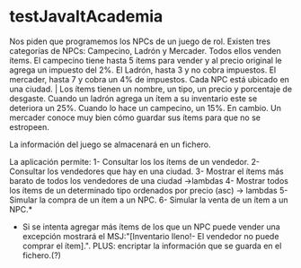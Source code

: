 # testJavaItAcademia

Nos piden que programemos los NPCs de un juego de rol. 
Existen tres categorías de NPCs: 
    Campecino, Ladrón y Mercader. Todos ellos venden ítems. 
        El campecino tiene hasta 5 ítems para vender y al precio original le agrega un impuesto del 2%. 
        El Ladrón, hasta 3 y no cobra impuestos. 
        El mercader, hasta 7 y cobra un 4% de impuestos. Cada NPC está ubicado en una ciudad.
        |
   Los ítems tienen un nombre, un tipo, un precio y porcentaje de desgaste. 
      Cuando un ladrón agrega un ítem a su inventario este se deteriora un 25%. 
      Cuando lo hace un campecino, un 15%. En cambio. 
      Un mercader conoce muy bien cómo guardar sus ítems para que no se estropeen. 
   
   La información del juego se almacenará en un fichero.

La aplicación permite:
1- Consultar los los ítems de un vendedor.
2- Consultar los vendedores que hay en una ciudad.
3- Mostrar el ítems más barato de todos los vendedores de una ciudad ->lambdas
4- Mostrar todos los ítems de un determinado tipo ordenados por precio (asc) -> lambdas
5- Simular la compra de un ítem a un NPC.
6- Simular la venta de un ítem a un NPC.*


* Si se intenta agregar más ítems de los que un NPC puede vender una excepción mostrará el MSJ:"[Inventario lleno!- El vendedor no puede comprar el ítem].".
PLUS: encriptar la información que se guarda en el fichero.(?)
